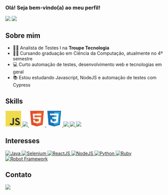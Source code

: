 ### Olá! Seja bem-vindo(a) ao meu perfil!

<div>
  <img src="https://github-readme-stats.vercel.app/api/top-langs/?username=tiago0br&layout=compact" height="180em" />
  <img src="https://github-readme-stats.vercel.app/api?username=tiago0br&show_icons=true&theme=onedark" height="180em" />
</div>

## Sobre mim

- 👨‍💻 Analista de Testes I na <strong>Troupe Tecnologia</strong>
- 👨‍🎓 Cursando graduação em Ciência da Computação, atualmente no 4º semestre
- 💻 Curto automação de testes, desenvolvimento web e tecnologias em geral
- 📚 Estou estudando Javascript, NodeJS e automação de testes com Cypress

## Skills
<div>
  <a href="https://developer.mozilla.org/pt-BR/docs/Web/JavaScript" target="_blank" title="Javascript">
    <img src="https://raw.githubusercontent.com/devicons/devicon/master/icons/javascript/javascript-original.svg" heigth="50px" width="50px" />
  </a>
  
  <a href="https://www.cypress.io/" target="_blank" title="Cypress">
    <img src="https://avatars.githubusercontent.com/u/8908513?s=280&v=4" heigth="55px" width="55px" />
  </a>
  
  <a href="https://developer.mozilla.org/pt-BR/docs/Web/HTML" target="_blank" title="HTML5">
    <img src="https://raw.githubusercontent.com/devicons/devicon/master/icons/html5/html5-original.svg" heigth="50px" width="50px" />
  </a>
  
  <a href="https://developer.mozilla.org/pt-BR/docs/Web/CSS" target="_blank" title="CSS3">
    <img src="https://raw.githubusercontent.com/devicons/devicon/master/icons/css3/css3-original.svg" heigth="50px" width="50px" />
  </a>
  
  <a href="https://en.wikipedia.org/wiki/C_(programming_language)" target="_blank" title="C/C++">
    <img src="https://cdn.jsdelivr.net/gh/devicons/devicon/icons/c/c-original.svg" heigth="50px" width="50px" />
  </a>
  
  <a href="https://git-scm.com/" target="_blank" title="Git">
    <img src="https://cdn.jsdelivr.net/gh/devicons/devicon/icons/git/git-original.svg" heigth="50px" width="50px" />
  </a>
  
  <a href="https://cucumber.io/" target="_blank" title="Cucumber">
    <img src="https://cdn.jsdelivr.net/gh/devicons/devicon/icons/cucumber/cucumber-plain.svg" heigth="50px" width="50px" />
  </a>
</div>

## Interesses
<div>
  <a href="https://www.java.com/pt-BR/">
    <img src="https://cdn.jsdelivr.net/gh/devicons/devicon/icons/java/java-original-wordmark.svg" heigth="50px" width="50px" title="Java" />
  </a>
  <a href="https://www.selenium.dev/">
    <img src="https://www.pngkit.com/png/detail/824-8249199_drag-and-drop-action-in-selenium-webdriver-selenium.png" heigth="50px" width="50px" title="Selenium" />
  </a>
  <a href="https://pt-br.reactjs.org/">
    <img src="https://cdn.jsdelivr.net/gh/devicons/devicon/icons/react/react-original-wordmark.svg" heigth="50px" width="50px" title="ReactJS" />
  </a>
  <a href="https://nodejs.org/en/">
    <img src="https://cdn.jsdelivr.net/gh/devicons/devicon/icons/nodejs/nodejs-original.svg" heigth="50px" width="50px" title="NodeJS" />
  </a>
  <a href="https://www.python.org/">
    <img src="https://cdn.jsdelivr.net/gh/devicons/devicon/icons/python/python-original.svg" heigth="50px" width="50px" title="Python" />
  </a>
  <a href="https://www.ruby-lang.org/pt/">
    <img src="https://cdn.jsdelivr.net/gh/devicons/devicon/icons/ruby/ruby-original-wordmark.svg" heigth="50px" width="50px" title="Ruby" />
  </a>
  <a href="https://robotframework.org/">
    <img src="https://upload.wikimedia.org/wikipedia/commons/thumb/e/e4/Robot-framework-logo.png/250px-Robot-framework-logo.png" heigth="60px" width="60px" title="Robot Framework" />
  </a>
</div>

## Contato
<div>
  <a href="https://www.linkedin.com/in/tiago-lopes-7ab0b71a4/" target="_blank">
    <img src="https://img.shields.io/badge/LinkedIn-0077B5?style=for-the-badge&logo=linkedin&logoColor=white" heigth="80px" width="150px" />
  </a>
</div>
<!--
**Tiago0Br/Tiago0Br** is a ✨ _special_ ✨ repository because its `README.md` (this file) appears on your GitHub profile.

Here are some ideas to get you started:

- 🔭 I’m currently working on ...
- 🌱 I’m currently learning ...
- 👯 I’m looking to collaborate on ...
- 🤔 I’m looking for help with ...
- 💬 Ask me about ...
- 📫 How to reach me: ...
- 😄 Pronouns: ...
- ⚡ Fun fact: ...
-->

